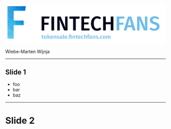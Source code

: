 ![](/front_page.png) <!-- .element: class="plain" -->

Wiebe-Marten Wijnja


---


## Slide 1 

- foo
- bar
- baz

---

# Slide 2
